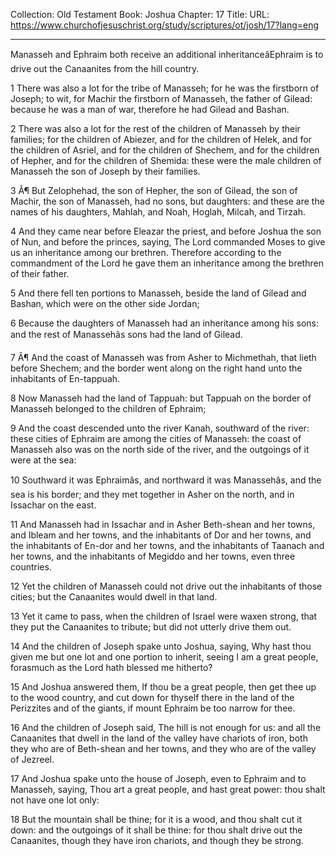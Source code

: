 Collection: Old Testament
Book: Joshua
Chapter: 17
Title: 
URL: https://www.churchofjesuschrist.org/study/scriptures/ot/josh/17?lang=eng

---

Manasseh and Ephraim both receive an additional inheritanceâEphraim is to drive out the Canaanites from the hill country.

1 There was also a lot for the tribe of Manasseh; for he was the firstborn of Joseph; to wit, for Machir the firstborn of Manasseh, the father of Gilead: because he was a man of war, therefore he had Gilead and Bashan.

2 There was also a lot for the rest of the children of Manasseh by their families; for the children of Abiezer, and for the children of Helek, and for the children of Asriel, and for the children of Shechem, and for the children of Hepher, and for the children of Shemida: these were the male children of Manasseh the son of Joseph by their families.

3 Â¶ But Zelophehad, the son of Hepher, the son of Gilead, the son of Machir, the son of Manasseh, had no sons, but daughters: and these are the names of his daughters, Mahlah, and Noah, Hoglah, Milcah, and Tirzah.

4 And they came near before Eleazar the priest, and before Joshua the son of Nun, and before the princes, saying, The Lord commanded Moses to give us an inheritance among our brethren. Therefore according to the commandment of the Lord he gave them an inheritance among the brethren of their father.

5 And there fell ten portions to Manasseh, beside the land of Gilead and Bashan, which were on the other side Jordan;

6 Because the daughters of Manasseh had an inheritance among his sons: and the rest of Manassehâs sons had the land of Gilead.

7 Â¶ And the coast of Manasseh was from Asher to Michmethah, that lieth before Shechem; and the border went along on the right hand unto the inhabitants of En-tappuah.

8 Now Manasseh had the land of Tappuah: but Tappuah on the border of Manasseh belonged to the children of Ephraim;

9 And the coast descended unto the river Kanah, southward of the river: these cities of Ephraim are among the cities of Manasseh: the coast of Manasseh also was on the north side of the river, and the outgoings of it were at the sea:

10 Southward it was Ephraimâs, and northward it was Manassehâs, and the sea is his border; and they met together in Asher on the north, and in Issachar on the east.

11 And Manasseh had in Issachar and in Asher Beth-shean and her towns, and Ibleam and her towns, and the inhabitants of Dor and her towns, and the inhabitants of En-dor and her towns, and the inhabitants of Taanach and her towns, and the inhabitants of Megiddo and her towns, even three countries.

12 Yet the children of Manasseh could not drive out the inhabitants of those cities; but the Canaanites would dwell in that land.

13 Yet it came to pass, when the children of Israel were waxen strong, that they put the Canaanites to tribute; but did not utterly drive them out.

14 And the children of Joseph spake unto Joshua, saying, Why hast thou given me but one lot and one portion to inherit, seeing I am a great people, forasmuch as the Lord hath blessed me hitherto?

15 And Joshua answered them, If thou be a great people, then get thee up to the wood country, and cut down for thyself there in the land of the Perizzites and of the giants, if mount Ephraim be too narrow for thee.

16 And the children of Joseph said, The hill is not enough for us: and all the Canaanites that dwell in the land of the valley have chariots of iron, both they who are of Beth-shean and her towns, and they who are of the valley of Jezreel.

17 And Joshua spake unto the house of Joseph, even to Ephraim and to Manasseh, saying, Thou art a great people, and hast great power: thou shalt not have one lot only:

18 But the mountain shall be thine; for it is a wood, and thou shalt cut it down: and the outgoings of it shall be thine: for thou shalt drive out the Canaanites, though they have iron chariots, and though they be strong.
